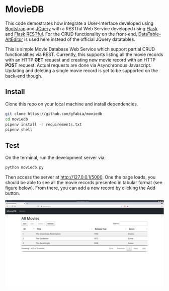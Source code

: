 # MovieDB

This code demostrates how integrate a User-Interface developed using [Bootstrap](https://getbootstrap.com) and [JQuery](https://jquery.com) with a RESTful Web Service developed using [Flask](https://flask.palletsprojects.com/en/latest/) and [Flask RESTful](https://flask-restful.readthedocs.io). For the CRUD functionality on the front-end, [DataTable-AltEditor](https://github.com/KasperOlesen/DataTable-AltEditor) is used here instead of the official JQuery datatables. 

This is simple Movie Database Web Service which support partial CRUD functionalities via REST. Currently, this supports listing all the movie records with an HTTP **GET** request and creating new movie record with an HTTP **POST** request. Actual requests are done via Asynchronous Javascript. Updating and deleting a single movie record is yet to be supported on the back-end though.

## Install

Clone this repo on your local machine and install dependencies.

```bash
git clone https://github.com/gfabia/moviedb
cd moviedb 
pipenv install -r requirements.txt
pipenv shell
```

## Test

On the terminal, run the development server via:

```bash
python moviedb.py
```

Then access the server at http://127.0.0.1/5000. One the page loads, you should be able to see all the movie records presented in tabular format (see figure below). From there, you can add a new record by clicking the Add button.

![](moviedb-ui.png)

